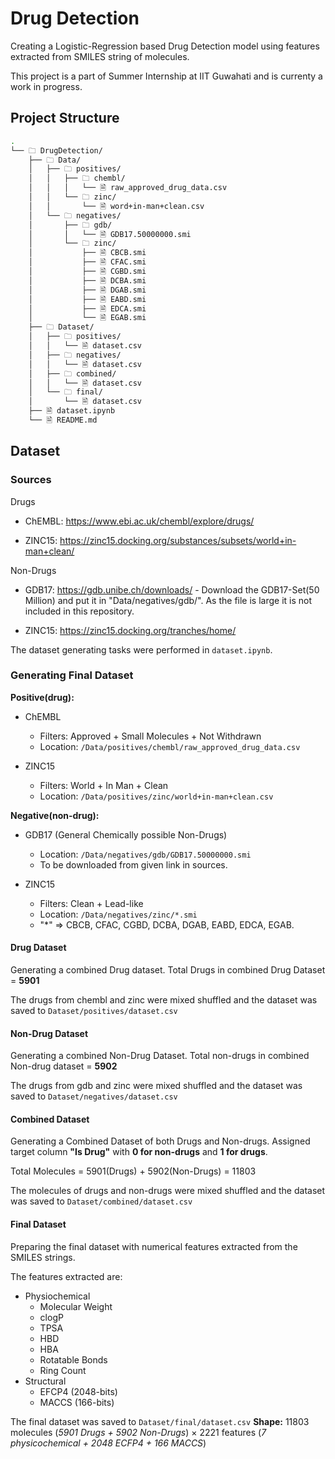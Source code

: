 # Drug Detection

Creating a Logistic-Regression based Drug Detection model using features extracted from SMILES string of molecules.

This project is a part of Summer Internship at IIT Guwahati and is currenty a work in progress.

## Project Structure

```sh
.
└── 🗀 DrugDetection/
    ├── 🗀 Data/
    │   ├── 🗀 positives/
    │   │   ├── 🗀 chembl/
    │   │   │   └── 🗎 raw_approved_drug_data.csv
    │   │   └── 🗀 zinc/
    │   │       └── 🗎 word+in-man+clean.csv
    │   └── 🗀 negatives/
    │       ├── 🗀 gdb/
    │       │   └── 🗎 GDB17.50000000.smi
    │       └── 🗀 zinc/
    │           ├── 🗎 CBCB.smi
    │           ├── 🗎 CFAC.smi
    │           ├── 🗎 CGBD.smi
    │           ├── 🗎 DCBA.smi
    │           ├── 🗎 DGAB.smi
    │           ├── 🗎 EABD.smi
    │           ├── 🗎 EDCA.smi
    │           └── 🗎 EGAB.smi
    ├── 🗀 Dataset/
    │   ├── 🗀 positives/
    │   │   └── 🗎 dataset.csv
    │   ├── 🗀 negatives/
    │   │   └── 🗎 dataset.csv
    │   ├── 🗀 combined/
    │   │   └── 🗎 dataset.csv
    │   └── 🗀 final/
    │       └── 🗎 dataset.csv
    ├── 🗎 dataset.ipynb
    └── 🗎 README.md
```

## Dataset

### Sources

Drugs

* ChEMBL: <a>https://www.ebi.ac.uk/chembl/explore/drugs/</a>

* ZINC15: <a>https://zinc15.docking.org/substances/subsets/world+in-man+clean/</a>

Non-Drugs

* GDB17: <a>https://gdb.unibe.ch/downloads/</a> - Download the GDB17-Set(50 Million) and put it in "Data/negatives/gdb/". As the file is large it is not included in this repository.

* ZINC15: <a>https://zinc15.docking.org/tranches/home/</a>

The dataset generating tasks were performed in ``dataset.ipynb``.

### Generating Final Dataset

**Positive(drug):**

* ChEMBL
  * Filters: Approved + Small Molecules + Not Withdrawn
  * Location: ``/Data/positives/chembl/raw_approved_drug_data.csv``

* ZINC15
  * Filters: World + In Man + Clean
  * Location: ``/Data/positives/zinc/world+in-man+clean.csv``

**Negative(non-drug):**

* GDB17 (General Chemically possible Non-Drugs)
  * Location: ``/Data/negatives/gdb/GDB17.50000000.smi``
  * To be downloaded from given link in sources.

* ZINC15
  * Filters: Clean + Lead-like
  * Location: ``/Data/negatives/zinc/*.smi``
  * "*" => CBCB, CFAC, CGBD, DCBA, DGAB, EABD, EDCA, EGAB.

#### Drug Dataset

Generating a combined Drug dataset. Total Drugs in combined Drug Dataset = **5901**

The drugs from chembl and zinc were mixed shuffled and the dataset was saved to ``Dataset/positives/dataset.csv``

#### Non-Drug Dataset

Generating a combined Non-Drug Dataset. Total non-drugs in combined Non-drug dataset = **5902**

The drugs from gdb and zinc were mixed shuffled and the dataset was saved to ``Dataset/negatives/dataset.csv``

#### Combined Dataset

Generating a Combined Dataset of both Drugs and Non-drugs. Assigned target column **"Is Drug"** with **0 for non-drugs** and **1 for drugs**.

Total Molecules = 5901(Drugs) + 5902(Non-Drugs) = 11803

The molecules of drugs and non-drugs were mixed shuffled and the dataset was saved to ``Dataset/combined/dataset.csv``

#### Final Dataset

Preparing the final dataset with numerical features extracted from the SMILES strings.

The features extracted are:

* Physiochemical
  * Molecular Weight
  * clogP
  * TPSA
  * HBD
  * HBA
  * Rotatable Bonds
  * Ring Count
* Structural
  * EFCP4 (2048-bits)
  * MACCS (166-bits)

The final dataset was saved to ``Dataset/final/dataset.csv``
**Shape:** 11803 molecules (_5901 Drugs + 5902 Non-Drugs_) × 2221 features (_7 physicochemical + 2048 ECFP4 + 166 MACCS_)
